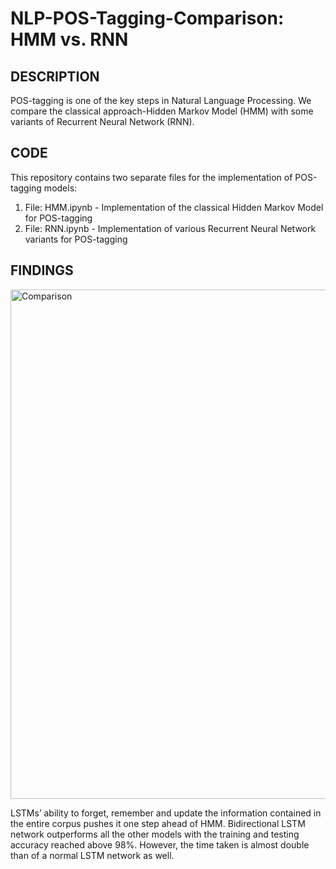 # NLP-POS-Tagging-Comparison: HMM vs. RNN

## DESCRIPTION ##
POS-tagging is one of the key steps in Natural Language Processing. We compare the classical approach-Hidden Markov Model (HMM) with some variants of Recurrent Neural Network (RNN). 


## CODE ##
This repository contains two separate files for the implementation of POS-tagging models:
1. File: HMM.ipynb - Implementation of the classical Hidden Markov Model for POS-tagging
2. File: RNN.ipynb - Implementation of various Recurrent Neural Network variants for POS-tagging

## FINDINGS ##

<img width="815" alt="Comparison" src="https://github.com/cccodinglab/NLP-Pos-Tagging-HMM-RNN/assets/112675719/dc9f8493-7d69-44db-9f9a-3651503419dc">

LSTMs’ ability to forget, remember and update the information contained in the entire corpus pushes it one step ahead of HMM. Bidirectional LSTM network outperforms all the other models with the training and testing accuracy reached above 98%. However, the time taken is almost double than of a normal LSTM network as well.
